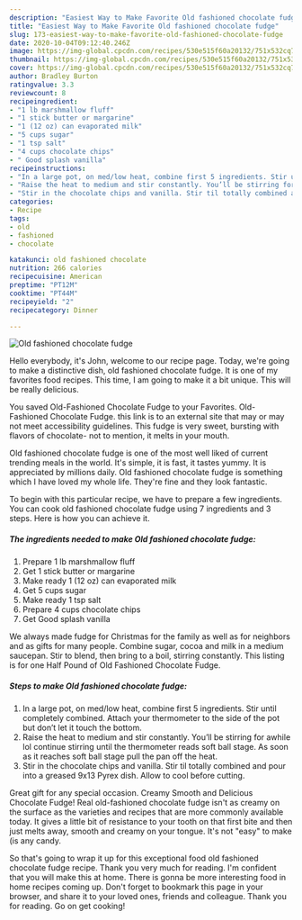 ```yaml
---
description: "Easiest Way to Make Favorite Old fashioned chocolate fudge"
title: "Easiest Way to Make Favorite Old fashioned chocolate fudge"
slug: 173-easiest-way-to-make-favorite-old-fashioned-chocolate-fudge
date: 2020-10-04T09:12:40.246Z
image: https://img-global.cpcdn.com/recipes/530e515f60a20132/751x532cq70/old-fashioned-chocolate-fudge-recipe-main-photo.jpg
thumbnail: https://img-global.cpcdn.com/recipes/530e515f60a20132/751x532cq70/old-fashioned-chocolate-fudge-recipe-main-photo.jpg
cover: https://img-global.cpcdn.com/recipes/530e515f60a20132/751x532cq70/old-fashioned-chocolate-fudge-recipe-main-photo.jpg
author: Bradley Burton
ratingvalue: 3.3
reviewcount: 8
recipeingredient:
- "1 lb marshmallow fluff"
- "1 stick butter or margarine"
- "1 (12 oz) can evaporated milk"
- "5 cups sugar"
- "1 tsp salt"
- "4 cups chocolate chips"
- " Good splash vanilla"
recipeinstructions:
- "In a large pot, on med/low heat, combine first 5 ingredients. Stir until completely combined. Attach your thermometer to the side of the pot but don’t let it touch the bottom."
- "Raise the heat to medium and stir constantly. You’ll be stirring for awhile lol continue stirring until the thermometer reads soft ball stage. As soon as it reaches soft ball stage pull the pan off the heat."
- "Stir in the chocolate chips and vanilla. Stir til totally combined and pour into a greased 9x13 Pyrex dish. Allow to cool before cutting."
categories:
- Recipe
tags:
- old
- fashioned
- chocolate

katakunci: old fashioned chocolate 
nutrition: 266 calories
recipecuisine: American
preptime: "PT12M"
cooktime: "PT44M"
recipeyield: "2"
recipecategory: Dinner

---
```



![Old fashioned chocolate fudge](https://img-global.cpcdn.com/recipes/530e515f60a20132/751x532cq70/old-fashioned-chocolate-fudge-recipe-main-photo.jpg)

Hello everybody, it's John, welcome to our recipe page. Today, we're going to make a distinctive dish, old fashioned chocolate fudge. It is one of my favorites food recipes. This time, I am going to make it a bit unique. This will be really delicious.

You saved Old-Fashioned Chocolate Fudge to your Favorites. Old-Fashioned Chocolate Fudge. this link is to an external site that may or may not meet accessibility guidelines. This fudge is very sweet, bursting with flavors of chocolate- not to mention, it melts in your mouth.

Old fashioned chocolate fudge is one of the most well liked of current trending meals in the world. It's simple, it is fast, it tastes yummy. It is appreciated by millions daily. Old fashioned chocolate fudge is something which I have loved my whole life. They're fine and they look fantastic.


To begin with this particular recipe, we have to prepare a few ingredients. You can cook old fashioned chocolate fudge using 7 ingredients and 3 steps. Here is how you can achieve it.

<!--inarticleads1-->

##### The ingredients needed to make Old fashioned chocolate fudge:

1. Prepare 1 lb marshmallow fluff
1. Get 1 stick butter or margarine
1. Make ready 1 (12 oz) can evaporated milk
1. Get 5 cups sugar
1. Make ready 1 tsp salt
1. Prepare 4 cups chocolate chips
1. Get  Good splash vanilla


We always made fudge for Christmas for the family as well as for neighbors and as gifts for many people. Combine sugar, cocoa and milk in a medium saucepan. Stir to blend, then bring to a boil, stirring constantly. This listing is for one Half Pound of Old Fashioned Chocolate Fudge. 

<!--inarticleads2-->

##### Steps to make Old fashioned chocolate fudge:

1. In a large pot, on med/low heat, combine first 5 ingredients. Stir until completely combined. Attach your thermometer to the side of the pot but don’t let it touch the bottom.
1. Raise the heat to medium and stir constantly. You’ll be stirring for awhile lol continue stirring until the thermometer reads soft ball stage. As soon as it reaches soft ball stage pull the pan off the heat.
1. Stir in the chocolate chips and vanilla. Stir til totally combined and pour into a greased 9x13 Pyrex dish. Allow to cool before cutting.


Great gift for any special occasion. Creamy Smooth and Delicious Chocolate Fudge! Real old-fashioned chocolate fudge isn&#39;t as creamy on the surface as the varieties and recipes that are more commonly available today. It gives a little bit of resistance to your tooth on that first bite and then just melts away, smooth and creamy on your tongue. It&#39;s not &#34;easy&#34; to make (is any candy. 

So that's going to wrap it up for this exceptional food old fashioned chocolate fudge recipe. Thank you very much for reading. I'm confident that you will make this at home. There is gonna be more interesting food in home recipes coming up. Don't forget to bookmark this page in your browser, and share it to your loved ones, friends and colleague. Thank you for reading. Go on get cooking!
